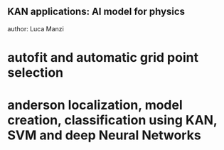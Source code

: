 ## KAN applications: AI model for physics

author: Luca Manzi

# autofit and automatic grid point selection
# anderson localization, model creation, classification using KAN, SVM and deep Neural Networks